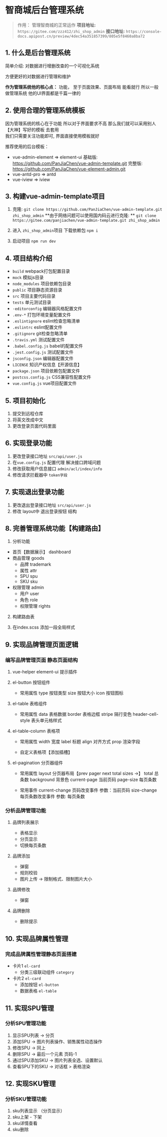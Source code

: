 # 智商城后台管理系统
> 作用：  管理智商城的正常运作
**项目地址:** `https://gitee.com/zzz412/zhi_shop_admin`
**接口地址:** `https://console-docs.apipost.cn/preview/4dec54a351857399/805e5f8460a8ba72`

## 1. 什么是后台管理系统
简单介绍: 对数据进行增删改查的一个可视化系统

方便更好的对数据进行管理和维护

**作为管理系统他的核心点：**
功能， 至于页面效果、页面布局 能看就行
所以一般做管理系统 他的UI界面都是千篇一律的

## 2. 使用合理的管理系统模板
因为管理系统的核心在于功能 所以对于界面要求不高
那么我们就可以采用别人【大神】写好的模板 去套用  
我们只需要关注功能即可, 界面直接使用模板就好

推荐使用的后台模板：
+ vue-admin-element    =>    element-ui
    基础版:  https://github.com/PanJiaChen/vue-admin-template.git
    完整版:  https://github.com/PanJiaChen/vue-element-admin.git
+ vue-antd-pro         =>    antd
+ vue-iview            =>    iview

## 3. 构建vue-admin-template项目
1. 克隆: `git clone https://github.com/PanJiaChen/vue-admin-template.git zhi_shop_admin`
    **由于网络问题可以使用国内码云进行克隆: **
      `git clone https://gitee.com/panjiachen/vue-admin-template.git zhi_shop_admin`

2. 进入 `zhi_shop_admin`项目   下载依赖包 `npm i `

3. 启动项目  `npm run dev`


## 4. 项目结构介绍
+ `build` webpack打包配置目录
+ `mock`  模拟js目录
+ `node_modules` 项目依赖包目录
+ `public`  项目静态资源目录
+ `src`     项目主要代码目录
+ `tests`   单元测试目录
+ `·editorconfig`  编辑器风格配置文件
+ `.env-*`         打包环境变量配置文件
+ `.eslintignore`  eslint检查忽略清单
+ `.eslintrc`      eslint配置文件
+ `.gitignore`       git检查忽略清单
+ `.travis.yml`      测试配置文件
+ `.babel.config.js` babel的配置文件
+ `.jest.config.js`  测试配置文件
+ `jsconfig.json`    编辑器配置文件
+ `LICENSE`          知识产权信息【开源信息】
+ `package.json`     项目依赖包配置文件
+ `postcss.config.js` CSS兼容性配置文件
+ `vue.config.js`     vue项目配置文件

## 5. 项目初始化
1. 提交到远程仓库
2. 将英文改成中文
3. 更改登录页面代码里面

## 6. 实现登录功能
1. 更改登录接口地址 `src/api/user.js`
2. 在`vue.config.js` 配置代理 解决接口跨域问题
3. 修改获取用户信息接口  `admin/acl/index/info`
4. 修改请求拦截器中 `token字段`

## 7. 实现退出登录功能
1. 更改退出登录接口地址 `src/api/user.js`
2. 修改 layout中 退出登录按钮 结构

## 8. 完善管理系统功能【构建路由】
1. 分析功能
+ 首页【数据展示】  dashboard
+ 商品管理         goods
  + 品牌             trademark
  + 属性             attr
  + SPU              spu 
  + SKU              sku
+ 权限管理        admin
  + 用户            user
  + 角色            role
  + 权限管理        rights

2. 构建路由表

3. 在index.scss 添加一段全局样式

## 9. 实现品牌管理页面逻辑

### 编写品牌管理页面 静态页面结构
1. vue-helper  element-ui 提示插件
2. el-button 按钮组件
    + 常用属性
        type 按钮类型
        size 按钮大小
        icon 按钮图标

3. el-table 表格组件
    + 常用属性
        data 表格数据
        border 表格边框
        stripe 隔行变色
        header-cell-style 表头单元格样式

4. el-table-column 表格项
    + 常用属性
        width 宽度
        label 标题
        align 对齐方式
        prop  渲染字段
    
    + 自定义表格项【添加插槽】
      <el-table-column>
        <template v-slot="{ row, $index }">
          {{row}} 当前行数据
          {{$index}} 当前行索引
        </template>
      </el-table-column>

5. el-pagination 分页器组件
    + 常用属性
      layout       分页器布局【prev pager next total sizes ->】
      total        总条数
      background   背景色
      current-page 当前页码
      page-size    每页条数
    
    + 常用事件
      current-change  页码改变事件      参数：当前页码
      size-change     每页条数改变事件  参数: 每页条数

### 分析品牌管理功能
1. 品牌列表展示
    + 表格显示
    + 分页显示
    + 切换每页条数

2. 品牌添加
    + 弹窗
    + 规则校验
    + 图片上传 ->  限制格式、限制图片大小

3. 品牌修改
    + 弹窗

4. 品牌删除
    + 删除提示

## 10. 实现品牌属性管理
### 完成品牌属性管理静态页面搭建
+ 卡片1 `el-card`
  + 分类三级联动组件 `category`
+ 卡片2 `el-card`
  + 添加按钮 `el-button`
  + 数据表格 `el-table`

## 11. 实现SPU管理
### 分析SPU管理功能
1. 显示SPU列表 -> 分页
2. 添加SPU    ->  图片列表操作、销售属性动态操作
3. 修改SPU    ->  同上
4. 删除SPU    ->  最后一个元素 页码-1
5. 通过SPU添加SKU -> 图片列表全选、设置默认
6. 查看SPU下的SKU -> 对话框 > 表格渲染


## 12. 实现SKU管理
### 分析SKU管理功能
1. sku列表显示 （分页显示）
2. sku上架 - 下架
3. sku详情查看
4. sku删除